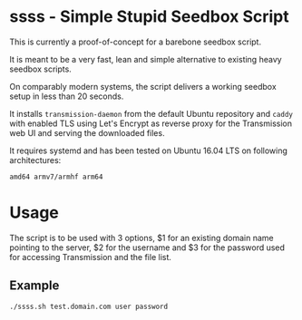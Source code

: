 # ssss - Simple Stupid Seedbox Script

This is currently a proof-of-concept for a barebone seedbox script. 

It is meant to be a very fast, lean and simple alternative to existing heavy seedbox scripts. 

On comparably modern systems, the script delivers a working seedbox setup in less than 20 seconds.

It installs `transmission-daemon` from the default Ubuntu repository and `caddy` with enabled TLS using Let's Encrypt as reverse proxy for the Transmission web UI and serving the downloaded files.  


It requires systemd and has been tested on Ubuntu 16.04 LTS on following architectures:

`amd64 armv7/armhf arm64`

# Usage

The script is to be used with 3 options, $1 for an existing domain name pointing to the server, $2 for the username and $3 for the password used for accessing Transmission and the file list.

## Example
`./ssss.sh test.domain.com user password`
